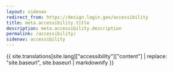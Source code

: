 ```yaml
---
layout: sidenav
redirect_from: https://design.login.gov/accessibility
title: meta.accessibility.title
description: meta.accessibility.description
permalink: /accessibility/
sidenav: accessibility
---
```


{{ site.translations[site.lang]["accessibility"]["content"] | replace: "site.baseurl", site.baseurl | markdownify }}
